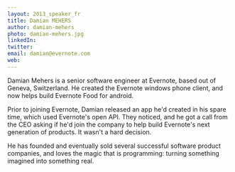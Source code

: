 ```yaml
---
layout: 2013_speaker_fr
title: Damian MEHERS
author: damian-mehers
photo: damian-mehers.jpg
linkedIn:
twitter:
email: damian@evernote.com
web:
---
```


Damian Mehers is a senior software engineer at Evernote, based out of Geneva, Switzerland. He created the Evernote windows phone client, and now helps build Evernote Food for android.

Prior to joining Evernote, Damian released an app he'd created in his spare time, which used Evernote's open API. They noticed, and he got a call from the CEO asking if he'd join the company to help build Evernote's next generation of products. It wasn't a hard decision.

He has founded and eventually sold several successful software product companies, and loves the magic that is programming: turning something imagined into something real.

